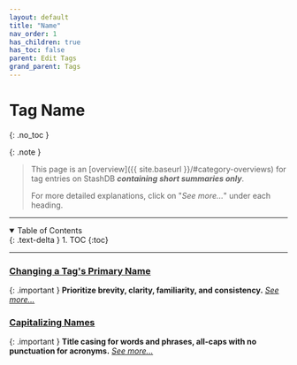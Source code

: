 ```yaml
---
layout: default
title: "Name"
nav_order: 1
has_children: true
has_toc: false
parent: Edit Tags
grand_parent: Tags
---
```


# Tag Name
{: .no_toc }

{: .note }
>
> This page is an [overview]({{ site.baseurl }}/#category-overviews) for tag entries on StashDB ***containing short summaries only***.
> 
> For more detailed explanations, click on "*See more...*" under each heading.

***

<details open markdown="block">
  <summary>
    Table of Contents
  </summary>
  {: .text-delta }
1. TOC
{:toc}
</details>

***

### [Changing a Tag's Primary Name](changing-a-tags-primary-name)

{: .important }
**Prioritize brevity, clarity, familiarity, and consistency.** *[See more...](changing-a-tags-primary-name)*


### [Capitalizing Names](capitalizing-names)

{: .important }
**Title casing for words and phrases, all-caps with no punctuation for acronyms.** *[See more...](capitalizing-names)*
